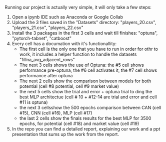 Running our project is actually very simple, it will only take a few steps:
1) Open a ipynb IDE such as Anaconda or Google Collab
2) Upload the 3 files saved in the "Datasets" directory: "players_20.csv", "players_21.csv", "players_22.csv"
3) Install the 3 packages in the first 3 cells and wait till finishes: "optuna", "pytorch-tabnet", "catboost"
4) Every cell has a documation with it's functionallity:
   * The first cell is the only one that you have to run in order for othr to work, it includes a helper function to handle the datasets "fillna_avg_adjacent_rows"
   * The next 3 cells shows the use of Optuna: the #5 cell shows performance pre-optuna, the #6 cell activates it, the #7 cell shows performance after optuna
   * The next 2 cells show the comparison between models for both potential (cell #8 potential,  cell #9 market value)
   * the next 5 cells show the trial and error + optuna trial to ding the best MLP architectue (cell # 10 + #12-14 are trial and error and cell #11 is optuna)
   * the next 3 cellsshow the 500 epochs comparison between CAN (cell #15), CNN (cell #16), MLP (cell #17)
   * the last 2 cells show the finals results for the best MLP for 3500 epochs, for potential (cell #18) and market value (cell #19)
5) In the repo you can find a detailed report, explaining our work and a ppt presentation that sums up the work from the report.
